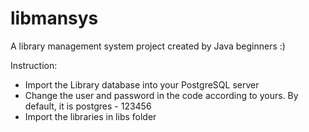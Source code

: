 # libmansys
A library management system project created by Java beginners :)

Instruction:
- Import the Library database into your PostgreSQL server
- Change the user and password in the code according to yours. By default, it is postgres - 123456
- Import the libraries in libs folder
